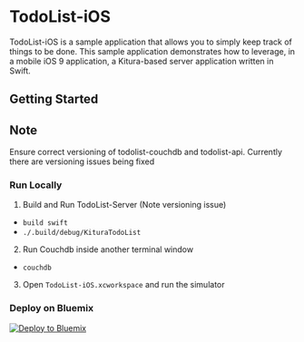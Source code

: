 # TodoList-iOS

TodoList-iOS is a sample application that allows you to simply keep track of things to be done. This sample application demonstrates how to leverage, in a mobile iOS 9 application, a Kitura-based server application written in Swift.


## Getting Started ##

## Note ##
Ensure correct versioning of todolist-couchdb and todolist-api. Currently there are versioning issues being fixed
### Run Locally ###

1. Build and Run TodoList-Server (Note versioning issue)
  - `build swift`
  - `./.build/debug/KituraTodoList`

2. Run Couchdb inside another terminal window
  - `couchdb`

3. Open `TodoList-iOS.xcworkspace` and run the simulator


### Deploy on Bluemix ###

[![Deploy to Bluemix](https://bluemix.net/deploy/button.png)](https://bluemix.net/deploy?repository=https://github.com/IBM-Swift/todolist-ios.git)
